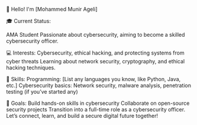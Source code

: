 👋 Hello! I'm [Mohammed Munir Ageli]

🎓 Current Status:

AMA Student
Passionate about cybersecurity, aiming to become a skilled cybersecurity officer.

💻 Interests:
Cybersecurity, ethical hacking, and protecting systems from cyber threats
Learning about network security, cryptography, and ethical hacking techniques.

🔧 Skills:
Programming: [List any languages you know, like Python, Java, etc.]
Cybersecurity basics: Network security, malware analysis, penetration testing (if you’ve started any)

🚀 Goals:
Build hands-on skills in cybersecurity
Collaborate on open-source security projects
Transition into a full-time role as a cybersecurity officer.
Let’s connect, learn, and build a secure digital future together!
